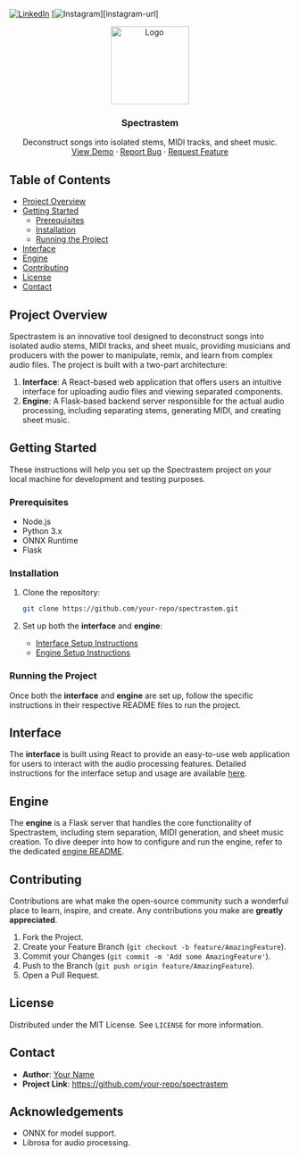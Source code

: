 <!-- Repository Information & Links -->

[![LinkedIn][linkedin-shield]][linkedin-url]
[![Instagram][instagram-shield]][instagram-url]

<p align="center">
  <a href="https://github.com/your-repo/spectrastem">
    <img src="./assets/icon.png" alt="Logo" width="140" height="140">
  </a>
</p>

<h3 align="center">Spectrastem</h3>
<p align="center">
  Deconstruct songs into isolated stems, MIDI tracks, and sheet music.
  <br />
  <a href="path/to/demonstration/video">View Demo</a> ·
  <a href="https://github.com/your-repo/spectrastem/issues">Report Bug</a> ·
  <a href="https://github.com/your-repo/spectrastem/issues">Request Feature</a>
</p>

<!-- TABLE OF CONTENTS -->

## Table of Contents
- [Project Overview](#project-overview)
- [Getting Started](#getting-started)
  - [Prerequisites](#prerequisites)
  - [Installation](#installation)
  - [Running the Project](#running-the-project)
- [Interface](#interface)
- [Engine](#engine)
- [Contributing](#contributing)
- [License](#license)
- [Contact](#contact)

<!--PROJECT OVERVIEW-->

## Project Overview

Spectrastem is an innovative tool designed to deconstruct songs into isolated audio stems, MIDI tracks, and sheet music, providing musicians and producers with the power to manipulate, remix, and learn from complex audio files. The project is built with a two-part architecture:

1. **Interface**: A React-based web application that offers users an intuitive interface for uploading audio files and viewing separated components.
2. **Engine**: A Flask-based backend server responsible for the actual audio processing, including separating stems, generating MIDI, and creating sheet music.

<!-- GETTING STARTED -->

## Getting Started

These instructions will help you set up the Spectrastem project on your local machine for development and testing purposes.

### Prerequisites

- Node.js
- Python 3.x
- ONNX Runtime
- Flask

### Installation

1. Clone the repository:
    ```sh
    git clone https://github.com/your-repo/spectrastem.git
    ```

2. Set up both the **interface** and **engine**:
    - [Interface Setup Instructions](interface/README.md)
    - [Engine Setup Instructions](engine/README.md)

### Running the Project

Once both the **interface** and **engine** are set up, follow the specific instructions in their respective README files to run the project.

<!-- INTERFACE -->

## Interface

The **interface** is built using React to provide an easy-to-use web application for users to interact with the audio processing features. Detailed instructions for the interface setup and usage are available [here](interface/README.md).

<!-- ENGINE -->

## Engine

The **engine** is a Flask server that handles the core functionality of Spectrastem, including stem separation, MIDI generation, and sheet music creation. To dive deeper into how to configure and run the engine, refer to the dedicated [engine README](engine/README.md).

<!-- CONTRIBUTING -->

## Contributing

Contributions are what make the open-source community such a wonderful place to learn, inspire, and create. Any contributions you make are **greatly appreciated**.

1. Fork the Project.
2. Create your Feature Branch (`git checkout -b feature/AmazingFeature`).
3. Commit your Changes (`git commit -m 'Add some AmazingFeature'`).
4. Push to the Branch (`git push origin feature/AmazingFeature`).
5. Open a Pull Request.

<!-- LICENSE -->

## License

Distributed under the MIT License. See `LICENSE` for more information.

<!-- CONTACT -->

## Contact

- **Author**: [Your Name](mailto:your-email)  
- **Project Link**: https://github.com/your-repo/spectrastem

<!-- ACKNOWLEDGEMENTS -->

## Acknowledgements

- ONNX for model support.
- Librosa for audio processing.

[linkedin-shield]: https://img.shields.io/badge/-LinkedIn-black.svg?style=flat-square&logo=linkedin&colorB=555
[linkedin-url]: https://www.linkedin.com/
[instagram-shield]: https://img.shields.io/badge/-Instagram-black.svg?style=flat-square&logo=instagram&colorB=555
